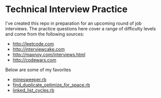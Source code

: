 # Technical Interview Practice

I've created this repo in preparation for an upcoming round of job interviews. The practice questions here cover a range of difficulty levels and come from the following sources:

- http://leetcode.com
- http://interviewcake.com
- http://maxnoy.com/interviews.html
- http://codewars.com

Below are some of my favorites

- [minesweeper.rb](https://github.com/dustMason/interview/blob/master/minesweeper.rb)
- [find_duplicate_optimize_for_space.rb](https://github.com/dustMason/interview/blob/master/find_duplicate_optimize_for_space.rb)
- [linked_list_cycles.rb](https://github.com/dustMason/interview/blob/master/linked_list_cycles.rb)
